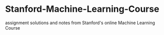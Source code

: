 # Stanford-Machine-Learning-Course
assignment solutions and notes from Stanford's online Machine Learning Course

